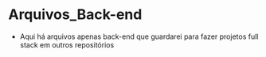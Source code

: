 # Arquivos_Back-end
-  Aqui há arquivos apenas back-end que guardarei para fazer projetos full stack em outros repositórios
